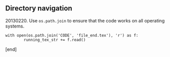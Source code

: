 Directory navigation
--------------------

​20130220. Use `os.path.join` to ensure that the code works on all
operating systems.

    with open(os.path.join('CODE', 'file_end.tex'), 'r') as f:                  
            running_tex_str += f.read()

[end]
